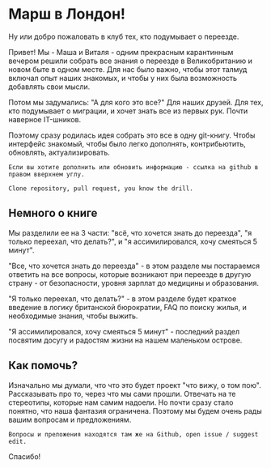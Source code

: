 Марш в Лондон!
============================

 Ну или добро пожаловать в клуб тех, кто подумывает о переезде.



Привет! Мы - Маша и Виталя - одним прекрасным карантинным вечером решили собрать все знания о переезде в Великобританию и новом быте в одном месте. Для нас было важно, чтобы этот талмуд включал опыт наших знакомых, и чтобы у них была возможность добавлять свои мысли.



Потом мы задумались: "А для кого это все?" Для наших друзей. Для тех, кто подумывает о миграции, и хочет знать все из первых рук. Почти наверное IT-шников.



Поэтому сразу родилась идея собрать это все в одну git-книгу. Чтобы интерфейс знакомый, чтобы было легко дополнять, контрибьютить, обновлять, актуализировать.

```{note}
Если вы хотите дополнить или обновить информацию - ссылка на github в правом вверхнем углу.

Clone repository, pull request, you know the drill.
```



## Немного о книге

Мы разделили ее на 3 части: "всё, что хочется знать до переезда", "я только переехал, что делать?", и "я ассимилировался, хочу смеяться 5 минут".



"Все, что хочется знать до переезда" - в этом разделе мы постараемся ответить на все вопросы, которые возникают при переезде в другую страну - от безопасности, уровня зарплат до медицины и образования.



"Я только переехал, что делать?" - в этом разделе будет краткое введение в логику британской бюрократии, FAQ по поиску жилья, и необходимые знания, чтобы выжить.



"Я ассимилировался, хочу смеяться 5 минут" - последний раздел посвятим досугу и радостям жизни на нашем маленьком острове.

## Как помочь?

Изначально мы думали, что что это будет проект "что вижу, о том пою". Рассказывать про то, через что мы сами прошли. Отвечать на те стереотипы, которые нам самим надоели. Но почти сразу стало понятно, что наша фантазия ограничена. Поэтому мы будем очень рады вашим вопросам и предложениям.

```{note}
Вопросы и преложения находятся там же на Github, open issue / suggest edit.
```

Спасибо!

